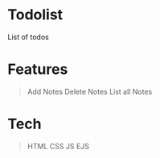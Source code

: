 # Todolist

List of todos

# Features
> Add Notes
> Delete Notes
> List all Notes

# Tech
> HTML
> CSS
> JS
> EJS
